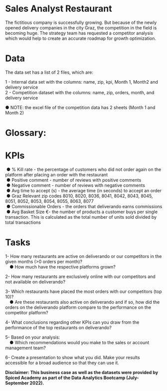 # Sales Analyst Restaurant
The fictitious company is successfully growing. But because of the newly opened delivery companies in the city Graz, the competition in the field is becoming huge. The strategy team has requested a competitor analysis which would help to create an accurate roadmap for growth optimization.

# Data
The data set has a list of 2 files, which are:
 
1 - Internal data set with the columns: name, zip, kpi, Month 1, Month2 and delivery service  
2 - Competition dataset with the columns: name, zip, orders, month, and delivery service
 
 ● NOTE: the excel file of the competition data has 2 sheets (Month 1 and Month 2)
 
#  Glossary:

# KPIs
&nbsp;● % Kill rate - the percentage of customers who did not order again on the platform after placing an order with the restaurant  
&nbsp;● Positive comment - number of reviews with positive comments  
&nbsp;● Negative comment - number of reviews with negative comments  
&nbsp;● Avg time to accept (s) - the average time (in seconds) to accept an order  
&nbsp;● Graz Relevant zip codes 8010, 8020, 8036, 8041, 8042, 8043, 8045, 8051, 8052, 8053, 8054, 8055, 8063, 8077  
&nbsp;● Commissionable Orders - the orders that deliverando earns commissions  
&nbsp;● Avg Basket Size €- the number of products a customer buys per single transaction. This is calculated as the total number of units sold divided by total transactions
 
# Tasks
1- How many restaurants are active on deliverando or our competitors in the given months (>0 orders per month)?  
&emsp;● How much have the respective platforms grown?
 
2- How many restaurants are exclusively online with our competitors and not available on deliverando?
 
3- Which restaurants have placed the most orders with our competitors (top 10)?  
&emsp;● Are these restaurants also active on deliverando and if so, how did the orders on the deliverando platform compare to the performance on the competitor platform?
 
4- What conclusions regarding other KPIs can you draw from the performance of the top restaurants on deliverando?  
 
5- Based on your analysis:  
&emsp;● Which recommendations would you make to the sales or account management team?

6- Create a presentation to show what you did. Make your results accessible for a broad audience so that they can use it.
 
**Disclaimer: This business case as well as the datasets were provided by Spiced Academy as part of the Data Analytics Bootcamp (July- September 2022).**
